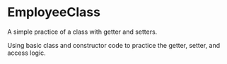 # EmployeeClass
A simple practice of a class with getter and setters.

Using basic class and constructor code to practice the getter, setter, and access logic.
